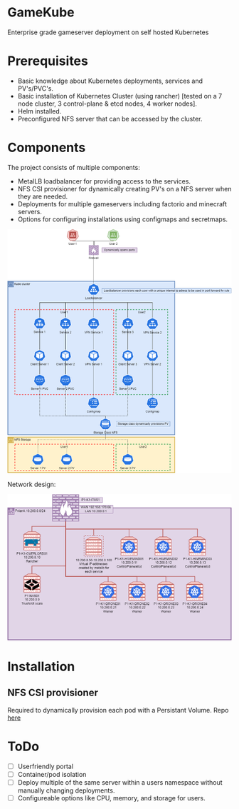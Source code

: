 # GameKube
Enterprise grade gameserver deployment on self hosted Kubernetes

# Prerequisites
- Basic knowledge about Kubernetes deployments, services and PV's/PVC's.
- Basic installation of Kubernetes Cluster (using rancher) [tested on a 7 node cluster, 3 control-plane & etcd nodes, 4 worker nodes].
- Helm installed.
- Preconfigured NFS server that can be accessed by the cluster.

# Components
The project consists of multiple components:
- MetalLB loadbalancer for providing access to the services.
- NFS CSI provisioner for dynamically creating PV's on a NFS server when they are needed.
- Deployments for multiple gameservers including factorio and minecraft servers.
- Options for configuring installations using configmaps and secretmaps.

![Functional](Designs/GameKubeFunctionalDesignV2.drawio.png)

Network design:

![Network](Designs/GameKubeNetworkV2.drawio.png)

# Installation
## NFS CSI provisioner
Required to dynamically provision each pod with a Persistant Volume. Repo [here](https://github.com/kubernetes-csi/csi-driver-nfs/tree/master)



# ToDo

- [ ] Userfriendly portal
- [ ] Container/pod isolation
- [ ] Deploy multiple of the same server within a users namespace without manually changing deployments.
- [ ] Configureable options like CPU, memory, and storage for users.
